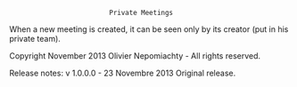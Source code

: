                              Private Meetings

When a new meeting is created, it can be seen only by its creator (put in his private team).

Copyright November 2013 Olivier Nepomiachty - All rights reserved. 

Release notes:
v 1.0.0.0 - 23 Novembre 2013
Original release.
